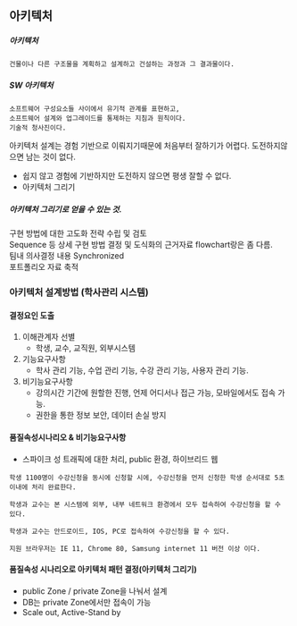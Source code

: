 ## 아키텍처

##### 아키텍처
```
건물이나 다른 구조물을 계획하고 설계하고 건설하는 과정과 그 결과물이다.
```

##### SW 아키텍처
```
소프트웨어 구성요소들 사이에서 유기적 관계를 표현하고,
소프트웨어 설계와 업그레이드를 통제하는 지침과 원칙이다.
기술적 청사진이다.
```

아키텍처 설계는 경험 기반으로 이뤄지기때문에 처음부터 잘하기가 어렵다. 도전하지않으면 남는 것이 없다.<br/>
- 쉽지 않고 경험에 기반하지만 도전하지 않으면 평생 잘할 수 없다.<br/>
- 아키텍처 그리기<br/>

##### 아키텍처 그리기로 얻을 수 있는 것.
구현 방법에 대한 고도화 전략 수립 및 검토 <br/>
Sequence 등 상세 구현 방법 결정 및 도식화의 근거자료 flowchart랑은 좀 다름.<br/>
팀내 의사결정 내용 Synchronized <br/>
포트폴리오 자료 축적 <br/>


### 아키텍처 설계방법 (학사관리 시스템)

#### 결정요인 도출

1. 이해관계자 선별
    - 학생, 교수, 교직원, 외부시스템
2. 기능요구사항
   - 학사 관리 기능, 수업 관리 기능, 수강 관리 기능, 사용자 관리 기능.
3. 비기능요구사항
    - 강의시간 기간에 원할한 진행, 언제 어디서나 접근 가능, 모바일에서도 접속 가능.
    - 권한을 통한 정보 보안, 데이터 손실 방지

#### 품질속성시나리오 & 비기능요구사항
- 스파이크 성 트래픽에 대한 처리, public 환경, 하이브리드 웹

```
학생 1100명이 수강신청을 동시에 신청할 시에, 수강신청을 먼저 신청한 학생 순서대로 5초 이내에 처리 완료한다.

학생과 교수는 본 시스템에 외부, 내부 네트워크 환경에서 모두 접속하여 수강신청을 할 수 있다.

학생과 교수는 안드로이드, IOS, PC로 접속하여 수강신청을 할 수 있다.

지원 브라우저는 IE 11, Chrome 80, Samsung internet 11 버전 이상 이다.
```

#### 품질속성 시나리오로 아키텍처 패턴 결정(아키텍처 그리기)
- public Zone / private Zone을 나눠서 설계
- DB는 private Zone에서만 접속이 가능
- Scale out, Active-Stand by
